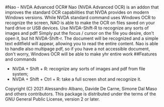 #Nao - NVDA Advanced OCR#
Nao (NVDA Advanced OCR) is an addon that improves the standard OCR capabilities that NVDA provides on modern Windows versions.
While NVDA standard command uses Windows OCR to recognize the screen, NAO is able to make the OCR on files saved on your hard drive or USB devices. 
Use NVDA-Shift-R to recognize any sorts of images and pdf! 
Simply put the focus / cursor on the file you desire, don't open it, but hit NVDA-Shift-r. 
The document will be recognized and a simple text editfield will appear, allowing you to read the entire content. 
Nao is able to handle also multipage pdf, so if you have a not accessible document, don't worry, Windows OCR will be able to make yhr entire work 
##Features and commands
* NVDA + Shift + R: recognize any sorts of images and pdf from file system;
* NVDA + Shift + Ctrl + R: take a full screen shot and recognize it.

Copyright (C) 2021 Alessandro Albano, Davide De Carne, Simone Dal Maso and others contributors.
This package is distributed under the terms of the GNU General Public License, version 2 or later.
